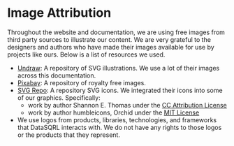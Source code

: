 # Image Attribution

Throughout the website and documentation, we are using free images from third party sources to illustrate our content.
We are very grateful to the designers and authors who have made their images available for use by projects like ours. Below is a list of resources we used.

* [Undraw](https://undraw.co/): A repository of SVG illustrations. We use a lot of their images across this documentation.
* [Pixabay](https://pixabay.com/): A repository of royalty free images.
* [SVG Repo](https://www.svgrepo.com/): A repository SVG icons. We integrated their icons into some of our graphics. Specifically:
  * work by author Shannon E. Thomas under the [CC Attribution License](https://www.svgrepo.com/page/licensing#CC%20Attribution)
  * work by author humbleicons, Orchid under the [MIT License](https://www.svgrepo.com/page/licensing#MIT)
* We use logos from products, libraries, technologies, and frameworks that DataSQRL interacts with. We do not have any rights to those logos or the products that they represent.